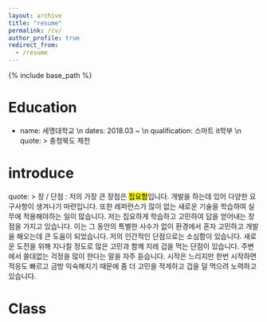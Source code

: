 ```yaml
---
layout: archive
title: "resume"
permalink: /cv/
author_profile: true
redirect_from:
  - /resume
---
```


{% include base_path %}

Education
======
* name:  세명대학교 \n
  dates: 2018.03 ~  \n
  qualification: 스마트 it학부  \n
  quote: >  충청북도 제천


introduce
======
  quote: >  장 / 단점 : 
    저의 가장 큰 장점은 <Mark>집요함</Mark>입니다. 
    개발을 하는데 있어 다양한 요구사항이 생겨나기 마련입니다. 또한 레퍼런스가 많이 없는 새로운 기술을 학습하여 실무에 적용해야하는 일이 많습니다.
    저는 집요하게 학습하고 고민하여 답을 얻어내는 장점을 가지고 있습니다.
    이는 그 동안의 특별한 사수가 없이 환경에서 혼자 고민하고 개발을 해오는데 큰 도움이 되었습니다.
    저의 인간적인 단점으로는 소심함이 있습니다.
    새로운 도전을 위해 지나칠 정도로 많은 고민과 함께 지레 겁을 먹는 단점이 있습니다.
    주변에서 쓸대없는 걱정을 많이 한다는 말을 자주 듣습니다.
    시작은 느리지만 한번 시작하면 적응도 빠르고 금방 익숙해지기 때문에 좀 더 고민을 적게하고 겁을 덜 먹으려 노력하고있습니다.
    
  Class
======


    
  
